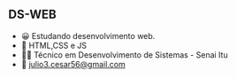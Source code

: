 ## DS-WEB

- 😀 Estudando desenvolvimento web.
- 🤑 HTML,CSS e JS
- 👨‍💻 Técnico em Desenvolvimento de Sistemas - Senai Itu
- 🧾 julio3.cesar56@gmail.com